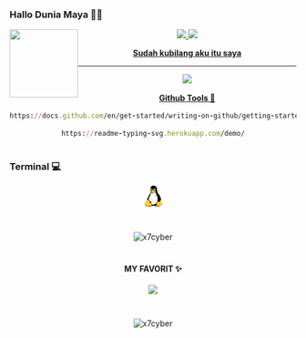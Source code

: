 ### Hallo Dunia Maya 👋🏻
<img src="https://github.com/x7cyber/x7cyber/blob/main/my-profile.png" width="120" height="120" align="left">
<center>
<p align="">
  <a href="https://github.com/x7cyber"><img src="https://img.shields.io/badge/GitHub-454545?style=for-the-badge&logo=github&logoColor=white" /> 
  <a href="https://youtube.com/@cyberm_"><img src="https://img.shields.io/badge/YouTube-FF0000?style=for-the-badge&logo=youtube&logoColor=white" />
</p>

**Sudah kubilang aku itu saya**
___
<p align="center">
  <img src="https://readme-typing-svg.herokuapp.com?font=Koulen&size=25&duration=10&color=light&center=true&vCenter=true&multiline=true&width=600&lines=Welcome+to+my+github" />
</p>

**Github Tools 🔭**
```ruby
https://docs.github.com/en/get-started/writing-on-github/getting-started-with-writing-and-formatting-on-github/basic-writing-and-formatting-syntax
```

```ruby
https://readme-typing-svg.herokuapp.com/demo/
```
#
<h3 align="left">Terminal 💻</h3>
<div align="center">
  <a href="https://www.linux.org/" target="_blank" rel="noreferrer">
    <img src="https://raw.githubusercontent.com/devicons/devicon/master/icons/linux/linux-original.svg" alt="linux" width="40" height="40"/>
  </a>
</div>

#

<div align="center">
  <img src="https://github-readme-stats.vercel.app/api/top-langs?username=x7cyber&show_icons=true&theme=dark&locale=en&layout=compact" alt="x7cyber" />
</div>

#

#### MY FAVORIT ✨

<p>
  
</p>
<div align="center">
</div>
<p align="center">
  <a href="https://skillicons.dev">
    <img src="https://skillicons.dev/icons?i=python,c,bash,php" />
  </a>
</p>

#

<p><img align="center" src="https://github-readme-streak-stats.herokuapp.com/?user=x7cyber&theme=dark" alt="x7cyber" /></p>
